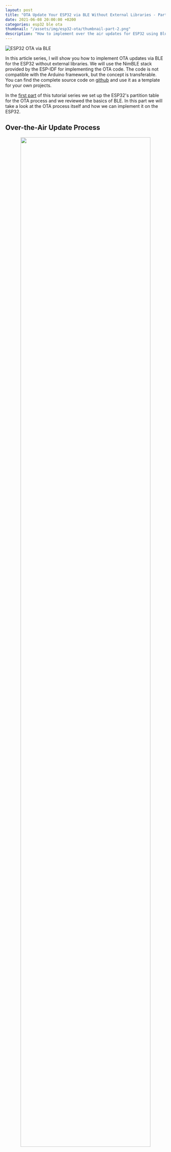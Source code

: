```yaml
---
layout: post
title: "OTA Update Your ESP32 via BLE Without External Libraries - Part 2"
date: 2021-06-08 20:00:00 +0200
categories: esp32 ble ota
thumbnail: "/assets/img/esp32-ota/thumbnail-part-2.png"
description: "How to implement over the air updates for ESP32 using Bluetooth Low Energy (BLE). Using the NimBLE stack and Python's Bleak library."
---
```


![ESP32 OTA via BLE](/assets/img/esp32-ota/intro.png)

In this article series, I will show you how to implement OTA updates via BLE for the ESP32 without external libraries. We will use the NimBLE stack provided by the ESP-IDF for implementing the OTA code. The code is not compatible with the Arduino framework, but the concept is transferable. You can find the complete source code on <a href="https://github.com/michael-angerer/esp32_ble_ota">github</a> and use it as a template for your own projects.

In the <a href="http://michaelangerer.dev/esp32/ble/ota/2021/06/01/esp32-ota-part-1.html">first part</a> of this tutorial series we set up the ESP32's partition table for the OTA process and we reviewed the basics of BLE. In this part we will take a look at the OTA process itself and how we can implement it on the ESP32.

## Over-the-Air Update Process

<p align="center">
   <img src="/assets/img/esp32-ota/overview.png" width="90%"/>
</p>

After reviewing the basics, we can talk about the OTA update implementation. The code is separated into two parts: The client implementation on the PC with the Python library Bleak and the server implementation on the ESP32 using NimBLE. The following picture shows a sequence diagram of the OTA process:

<p align="center">
   <img src="/assets/img/esp32-ota/sequencediagram.png" width="40%"/>
</p>

During the GAP connection process, the PC and ESP32 negotiate the maximum MTU size. The packet size is calculated based on the MTU size minus 3 bytes for ATT-related overhead. The PC writes the packet size to the _OTA Data_ characteristic. The OTA process kicks off when the PC sends an OTA request to the _OTA Control_ characteristic, to which the ESP32 responds with an acknowledgement.

The Python script splits the firmware binary into packets and consecutively writes them to the _OTA Data_ characteristic. The PC signals that the OTA finished by writing to the _OTA Control_ characteristic, and the ESP32 responds with an acknowledgment notification.

Now we know how the OTA works in general, let us take a look at the implementation in detail.

## ESP32 Code

The server-side is implemented using the NimBLE stack. It is the from Espressif recommended way if you are only using BLE. We will create the GATT service table containing all necessary characteristics, set the access flags, and implement access callbacks for each characteristic. These callbacks are pieces of code that NimBLE calls once a client tries to read or write to one of the characteristics.

The ESP32 source code consists of 3 files: main.c, gap.c, and gatt_svr.c. Let's take a look at each of those files and highlight interesting code snippets!

### Main File

The main.c file is the entry point for your code. ESP32 calls the main function when the system boots up. After every boot, we need to check if the currently running firmware boots for the first time. Take a look at this code:

```c
// get the currently running partition
const esp_partition_t *partition = esp_ota_get_running_partition();

// get the state of the currently running partition
const esp_ota_img_states_t ota_state;
esp_ota_get_state_partition(partition, &ota_state);

// check if the state needs verification
// if so an OTA has been done and the app must be checked
if (ota_state == ESP_OTA_IMG_PENDING_VERIFY) {
   ESP_LOGI(LOG_TAG_MAIN, "An OTA update has been detected.");

   if (run_diagnostics()) {
      esp_ota_mark_app_valid_cancel_rollback();
   } else {
      esp_ota_mark_app_invalid_rollback_and_reboot();
   }

}
```

First, we must check from which partition we are running. With this information, we can retrieve the _OTA state_. After flashing new firmware, the ESP32 marks the _OTA state_ as _ESP_OTA_IMG_NEW_. If we boot this image the state changes to _ESP_OTA_IMG_PENDING_VERIFY_. During the first boot of a new image, we must run a diagnostic check to verify that the new firmware is functional. If the diagnostic runs successfully we can mark the image as _ESP_OTA_IMG_VALID_. If the diagnostics fail or we reboot the system without setting the image valid, the image will be marked invalid. The bootloader won't select this image for the next boot and switch back to the old partition (if possible). You can find more information about this rollback process
<a href="https://docs.espressif.com/projects/esp-idf/en/latest/esp32/api-reference/system/ota.html#app-ota-state">here</a>.

In addition to the verification code, you will also find code to set up the NimBLE stack in the main file. The code is quite self-explanatory and consists of stack initialisation, callback registration, calling the method to initialise the GATT service table, setting the device name, and finally starting the host task for the stack.

### GAP

The GAP file implements the code for handling connection events. You can find two callbacks, the GAP event handler, the host task, and the advertisement method here.

Let's take a look at the two callbacks first: If the NimBLE stack runs into an error and performs a reset, the _reset callback_ will execute. The _sync callback_ fires once the synchronization between the NimBLE host and controller ends. You can read more about that <a href="http://mynewt.apache.org/v1_7_0/network/ble_setup/ble_sync_cb.html">here</a>. What does it mean for us? If the sync happens, the stack is ready and we can start advertising!

The _sync callback_ calls the _advertise()_ function. This function prepares the data to send for the advertisement and starts sending it. The data contains flags that indicate if a client can connect, the transmitted power levels (can be used for distance approximation), the device name, and bits indicating discoverability.

The main piece of code is the GAP event handler. The NimBLE stack calls this function when a GAP event occurs. GAP events include: _Connect_, _disconnect_, _advertisement complete_, _subscribe_, _MTU exchange_. You don't need to modify this code in most cases, but it is valuable to know that you can react to events using this function.

```c
int gap_event_handler(struct ble_gap_event *event, void *arg) {
  switch (event->type) {
    case BLE_GAP_EVENT_CONNECT:
      // A new connection was established
      ESP_LOGI(LOG_TAG_GAP, "GAP: Connection %s: status=%d",
               event->connect.status == 0 ? "established" : "failed",
               event->connect.status);
      break;

    case BLE_GAP_EVENT_DISCONNECT:
      // Connection terminated; resume advertising
      ESP_LOGI(LOG_TAG_GAP, "GAP: Disconnect: reason=%d\n",
               event->disconnect.reason);

      advertise();
      break;

      [...]
  }
```

The final piece of code in this file is the host task. It simply calls a function to run the NimBLE stack, which will only return if you stop NimBLE manually. **Watch the stack size of this task!** The task may starve while handling larger BLE packets.

### GATT SVR

The file gatt_svr.c contains most of the OTA code: The GATT Service table definition and its associated read / write callbacks. Let us take a look at the service table:

```c
static const struct ble_gatt_svc_def gatt_svr_svcs[] = {
    {
        // service: OTA Service
        .type = BLE_GATT_SVC_TYPE_PRIMARY,
        .uuid = &gatt_svr_svc_ota_uuid.u,
        .characteristics =
            (struct ble_gatt_chr_def[]){
                {
                    // characteristic: OTA Control
                    .uuid = &gatt_svr_chr_ota_control_uuid.u,
                    .access_cb = gatt_svr_chr_ota_control_cb,
                    .flags = BLE_GATT_CHR_F_READ | BLE_GATT_CHR_F_WRITE |
                             BLE_GATT_CHR_F_NOTIFY,
                    .val_handle = &ota_control_val_handle,
                },
                {
                    // characteristic: OTA Data
                    .uuid = &gatt_svr_chr_ota_data_uuid.u,
                    .access_cb = gatt_svr_chr_ota_data_cb,
                    .flags = BLE_GATT_CHR_F_WRITE,
                    .val_handle = &ota_data_val_handle,
                },
                {
                    0,
                }},
    },

    {
        0,
    },
};
```

This code snippet is the service table for the _OTA Service_. The first parameter to choose is the type, which is _primary_ in most cases (there are also secondary services, but they are quite rare). The service has a UUID (defined in the header file) and contains two characteristics: _OTA Control_ and _OTA Data_. The two characteristics are defined similarly: You specify a UUID, an access callback, permission flags, and a value handle. The access callback gets called once a client tries to read or write to the characteristic. The flags specify what operations the client can perform on the characteristics (reading, writing, subscribing to notifications, etc.). The value handle is necessary for sending custom notifications and is used internally by NimBLE to identify the characteristics.

When a client (e.g., the PC) reads or writes to one of the characteristics, the associated access callback fires. It is your responsibility as a developer to implement the callback. Let us take a look at the callback for the _OTA Control_ characteristic:

```c
static int gatt_svr_chr_ota_control_cb(uint16_t conn_handle,
                                       uint16_t attr_handle,
                                       struct ble_gatt_access_ctxt *ctxt,
                                       void *arg) {
  int rc;
  uint8_t length = sizeof(gatt_svr_chr_ota_control_val);

  switch (ctxt->op) {
    case BLE_GATT_ACCESS_OP_READ_CHR:
      // a client is reading the current value of ota control
      rc = os_mbuf_append(ctxt->om, &gatt_svr_chr_ota_control_val, length);
      return rc == 0 ? 0 : BLE_ATT_ERR_INSUFFICIENT_RES;
      break;

    case BLE_GATT_ACCESS_OP_WRITE_CHR:
      // a client is writing a value to ota control
      rc = gatt_svr_chr_write(ctxt->om, 1, length, &gatt_svr_chr_ota_control_val, NULL);
      // update the OTA state with the new value
      update_ota_control(conn_handle);
      return rc;
      break;

    default:
      break;
  }

   [...]
}
```

We differentiate between reading and writing to the characteristic. You can get this information from the _cxtx_ parameters inherent opcode. If the client reads a value, you must copy the content of the requested variable into the memory buffer _om_ (referenced via _cxtx_). NimBLE heavily uses these memory buffers for data exchange with the user program (more about them <a href="https://mynewt.apache.org/latest/os/core_os/mbuf/mbuf.html">here</a>). The stack takes this buffer and sends the content to the client via BLE. If a client writes to the characteristic, the callback uses the function _gatt_svr_chr_write()_ to unpack the value from the memory buffer and store it in the associated local variable.

Most of this code is boilerplate and not OTA specific. The only OTA-related piece of code is the call of _update_ota_control()_ during the write access. This function checks the received value and starts (or finishes) the OTA process. Let us take a look at the code responsible for starting the OTA:

```c
// OTA request
ESP_LOGI(LOG_TAG_GATT_SVR, "OTA has been requested via BLE.");

// get the next OTA partition
update_partition = esp_ota_get_next_update_partition(NULL);

// start the ota update
err = esp_ota_begin(update_partition, OTA_WITH_SEQUENTIAL_WRITES, &update_handle);

[...]

// retrieve the packet size from OTA data
packet_size = (gatt_svr_chr_ota_data_val[1] << 8) + gatt_svr_chr_ota_data_val[0];
ESP_LOGI(LOG_TAG_GATT_SVR, "Packet size is: %d", packet_size);

// notify the client via BLE that the OTA has been acknowledged (or not)
om = ble_hs_mbuf_from_flat(&gatt_svr_chr_ota_control_val, sizeof(gatt_svr_chr_ota_control_val));
ble_gattc_notify_custom(conn_handle, ota_control_val_handle, om);
ESP_LOGI(LOG_TAG_GATT_SVR, "OTA request acknowledgement has been sent.");

[...]
```

First, we retrieve the target partition to which we will write the received packets. We start the OTA process by calling _esp_ota_begin()_. Calling this method tells the ESP32 to prepare for the OTA. The function provides us with an update handle. During the update, we will use this handle for sequentially writing the received packets to the partition. Recall, that the client writes the size of the packets to the _OTA Data_ characteristic. We get the packet size by reading and combining the first two bytes of the received array. Finally, the function sends a notification to the client, letting it know that the OTA is acknowledged (or not).

The _OTA Data_ characteristic has its own callback. The function checks if the update process is started and if so it writes all received packets to the partition with:

```c
esp_ota_write(update_handle, (const void *)gatt_svr_chr_ota_data_val, packet_size);
```

After transferring all packets, the PC will write to the _OTA Control_ characteristic indicating completion of the OTA. In response, the ESP32 executes the following code:

```c
// end the OTA and start validation
err = esp_ota_end(update_handle);
if (err != ESP_OK) {
   // an error happened during the update
   if (err == ESP_ERR_OTA_VALIDATE_FAILED) {
      // the received firmware is corrupted
      ESP_LOGE(LOG_TAG_GATT_SVR,
               "Image validation failed, image is corrupted!");
   } else {
      // a different error happened; print the error
      ESP_LOGE(LOG_TAG_GATT_SVR, "esp_ota_end failed (%s)!",
               esp_err_to_name(err));
   }
} else {
   // select the new partition for the next boot
   err = esp_ota_set_boot_partition(update_partition);
   if (err != ESP_OK) {
      // the new boot partition could not be selected
      ESP_LOGE(LOG_TAG_GATT_SVR, "esp_ota_set_boot_partition failed (%s)!",
               esp_err_to_name(err));
   }
}

// set the control value
if (err != ESP_OK) {
   // if errors happened set OTA control to DONE NOT ACKNOWLEDGED
   gatt_svr_chr_ota_control_val = SVR_CHR_OTA_CONTROL_DONE_NAK;
} else {
   // if no errors happened set OTA control to DONE ACKNOWLEDGED
   gatt_svr_chr_ota_control_val = SVR_CHR_OTA_CONTROL_DONE_ACK;
}

// notify the client via BLE that DONE has been acknowledged
om = ble_hs_mbuf_from_flat(&gatt_svr_chr_ota_control_val,
                           sizeof(gatt_svr_chr_ota_control_val));
ble_gattc_notify_custom(conn_handle, ota_control_val_handle, om);
ESP_LOGI(LOG_TAG_GATT_SVR, "OTA DONE acknowledgement has been sent.");

[...]
esp_restart();

```

The function _esp_ota_end()_ completes the OTA by verifying the integrity of the newly written partition. If the verification passes, the bootloader selects this partition for booting in the next reboot (with the state _ESP_OTA_IMG_PENDING_VERIFY_). The result of the verification process gets send via notification to the client and the ESP32 reboots.

## Summary

In this tutorial we implemented the OTA update process on the ESP32: We created a service table containing two characteristics for the OTA, implemented callbacks to react to reads and writes to this characteristics, and wrote the OTA logic itself. In the <a href="http://michaelangerer.dev/esp32/ble/ota/2021/06/15/esp32-ota-part-3.html">next part</a> we will implement the OTA code of the client side using Python.

### Parts

- [OTA Update Your ESP32 via BLE Without External Libraries - Part 1](http://michaelangerer.dev/esp32/ble/ota/2021/06/01/esp32-ota-part-1.html)
- [OTA Update Your ESP32 via BLE Without External Libraries - Part 2](http://michaelangerer.dev/esp32/ble/ota/2021/06/08/esp32-ota-part-2.html)
- [OTA Update Your ESP32 via BLE Without External Libraries - Part 3](http://michaelangerer.dev/esp32/ble/ota/2021/06/15/esp32-ota-part-3.html)

### Full Source Code

- [github.com/michael-angerer/esp32_ble_ota](https://github.com/michael-angerer/esp32_ble_ota)

### References

- Icons / Pictures:
  - <https://github.com/gnome-colors/gnome-colors>
  - <https://www.bluetooth.com/>
  - <https://www.az-delivery.de/en>
- Nimble:
  - <https://mynewt.apache.org/latest/network/>
  - <https://github.com/espressif/esp-idf/tree/master/examples/bluetooth/nimble>
